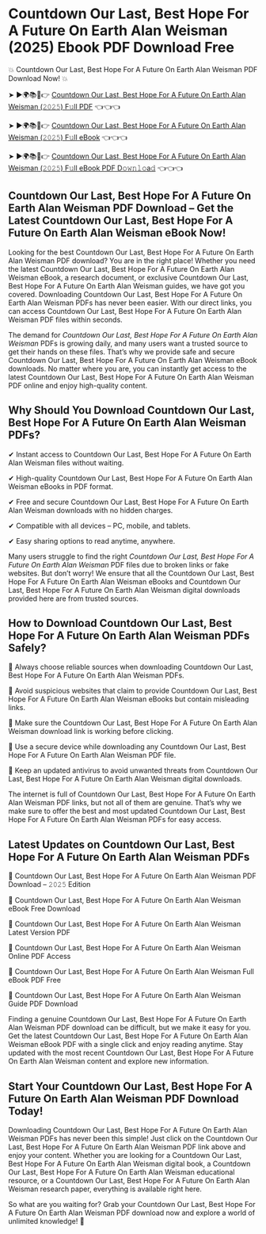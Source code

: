 # Countdown Our Last, Best Hope For A Future On Earth Alan Weisman (2025) Ebook PDF Download Free

💥 Countdown Our Last, Best Hope For A Future On Earth Alan Weisman PDF Download Now! 💥

➤ ►🌍📚📱👉 [Countdown Our Last, Best Hope For A Future On Earth Alan Weisman (𝟸𝟶𝟸𝟻) F𝚞ll PDF](https://getpdf.xyz/countdown-our-last-best-hope-for-a-future-on-earth-alan-weisman) 👈👈👈


➤ ►🌍📚📱👉 [Countdown Our Last, Best Hope For A Future On Earth Alan Weisman (𝟸𝟶𝟸𝟻) F𝚞ll eBook](https://getpdf.xyz/countdown-our-last-best-hope-for-a-future-on-earth-alan-weisman) 👈👈👈


➤ ►🌍📚📱👉 [Countdown Our Last, Best Hope For A Future On Earth Alan Weisman (𝟸𝟶𝟸𝟻) F𝚞ll eBook PDF D𝚘𝚠𝚗𝚕𝚘a𝚍](https://getpdf.xyz/countdown-our-last-best-hope-for-a-future-on-earth-alan-weisman) 👈👈👈


## Countdown Our Last, Best Hope For A Future On Earth Alan Weisman PDF Download – Get the Latest Countdown Our Last, Best Hope For A Future On Earth Alan Weisman eBook Now!

Looking for the best Countdown Our Last, Best Hope For A Future On Earth Alan Weisman PDF download? You are in the right place! Whether you need the latest Countdown Our Last, Best Hope For A Future On Earth Alan Weisman eBook, a research document, or exclusive Countdown Our Last, Best Hope For A Future On Earth Alan Weisman guides, we have got you covered. Downloading Countdown Our Last, Best Hope For A Future On Earth Alan Weisman PDFs has never been easier. With our direct links, you can access Countdown Our Last, Best Hope For A Future On Earth Alan Weisman PDF files within seconds.

The demand for *Countdown Our Last, Best Hope For A Future On Earth Alan Weisman* PDFs is growing daily, and many users want a trusted source to get their hands on these files. That’s why we provide safe and secure Countdown Our Last, Best Hope For A Future On Earth Alan Weisman eBook downloads. No matter where you are, you can instantly get access to the latest Countdown Our Last, Best Hope For A Future On Earth Alan Weisman PDF online and enjoy high-quality content.

## Why Should You Download Countdown Our Last, Best Hope For A Future On Earth Alan Weisman PDFs?

✔ Instant access to Countdown Our Last, Best Hope For A Future On Earth Alan Weisman files without waiting.

✔ High-quality Countdown Our Last, Best Hope For A Future On Earth Alan Weisman eBooks in PDF format.

✔ Free and secure Countdown Our Last, Best Hope For A Future On Earth Alan Weisman downloads with no hidden charges.

✔ Compatible with all devices – PC, mobile, and tablets.

✔ Easy sharing options to read anytime, anywhere.

Many users struggle to find the right *Countdown Our Last, Best Hope For A Future On Earth Alan Weisman* PDF files due to broken links or fake websites. But don’t worry! We ensure that all the Countdown Our Last, Best Hope For A Future On Earth Alan Weisman eBooks and Countdown Our Last, Best Hope For A Future On Earth Alan Weisman digital downloads provided here are from trusted sources.

## How to Download Countdown Our Last, Best Hope For A Future On Earth Alan Weisman PDFs Safely?

📌 Always choose reliable sources when downloading Countdown Our Last, Best Hope For A Future On Earth Alan Weisman PDFs.

📌 Avoid suspicious websites that claim to provide Countdown Our Last, Best Hope For A Future On Earth Alan Weisman eBooks but contain misleading links.

📌 Make sure the Countdown Our Last, Best Hope For A Future On Earth Alan Weisman download link is working before clicking.

📌 Use a secure device while downloading any Countdown Our Last, Best Hope For A Future On Earth Alan Weisman PDF file.

📌 Keep an updated antivirus to avoid unwanted threats from Countdown Our Last, Best Hope For A Future On Earth Alan Weisman digital downloads.

The internet is full of Countdown Our Last, Best Hope For A Future On Earth Alan Weisman PDF links, but not all of them are genuine. That’s why we make sure to offer the best and most updated Countdown Our Last, Best Hope For A Future On Earth Alan Weisman PDFs for easy access.

## Latest Updates on Countdown Our Last, Best Hope For A Future On Earth Alan Weisman PDFs

🔹 Countdown Our Last, Best Hope For A Future On Earth Alan Weisman PDF Download – 𝟸𝟶𝟸𝟻 Edition

🔹 Countdown Our Last, Best Hope For A Future On Earth Alan Weisman eBook Free Download

🔹 Countdown Our Last, Best Hope For A Future On Earth Alan Weisman Latest Version PDF

🔹 Countdown Our Last, Best Hope For A Future On Earth Alan Weisman Online PDF Access

🔹 Countdown Our Last, Best Hope For A Future On Earth Alan Weisman Full eBook PDF Free

🔹 Countdown Our Last, Best Hope For A Future On Earth Alan Weisman Guide PDF Download

Finding a genuine Countdown Our Last, Best Hope For A Future On Earth Alan Weisman PDF download can be difficult, but we make it easy for you. Get the latest Countdown Our Last, Best Hope For A Future On Earth Alan Weisman eBook PDF with a single click and enjoy reading anytime. Stay updated with the most recent Countdown Our Last, Best Hope For A Future On Earth Alan Weisman content and explore new information.

## Start Your Countdown Our Last, Best Hope For A Future On Earth Alan Weisman PDF Download Today!

Downloading Countdown Our Last, Best Hope For A Future On Earth Alan Weisman PDFs has never been this simple! Just click on the Countdown Our Last, Best Hope For A Future On Earth Alan Weisman PDF link above and enjoy your content. Whether you are looking for a Countdown Our Last, Best Hope For A Future On Earth Alan Weisman digital book, a Countdown Our Last, Best Hope For A Future On Earth Alan Weisman educational resource, or a Countdown Our Last, Best Hope For A Future On Earth Alan Weisman research paper, everything is available right here.

So what are you waiting for? Grab your Countdown Our Last, Best Hope For A Future On Earth Alan Weisman PDF download now and explore a world of unlimited knowledge! 🚀
